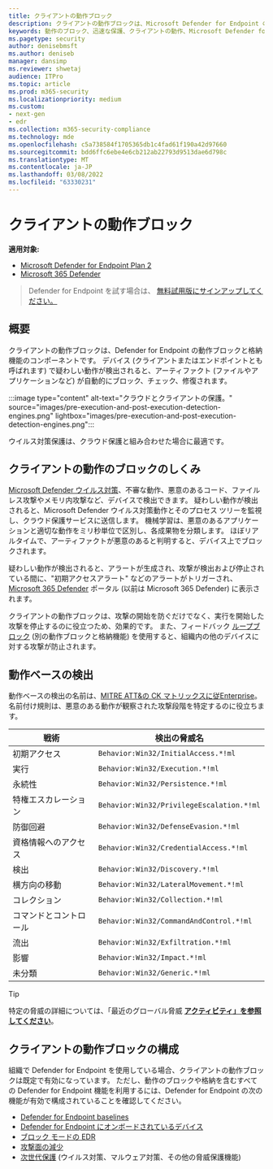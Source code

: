 ```yaml
---
title: クライアントの動作ブロック
description: クライアントの動作ブロックは、Microsoft Defender for Endpoint の動作ブロックと格納機能の一部です。
keywords: 動作のブロック、迅速な保護、クライアントの動作、Microsoft Defender for Endpoint
ms.pagetype: security
author: denisebmsft
ms.author: deniseb
manager: dansimp
ms.reviewer: shwetaj
audience: ITPro
ms.topic: article
ms.prod: m365-security
ms.localizationpriority: medium
ms.custom:
- next-gen
- edr
ms.collection: m365-security-compliance
ms.technology: mde
ms.openlocfilehash: c5a738584f1705365db1c4fad61f190a42d97660
ms.sourcegitcommit: bdd6ffc6ebe4e6cb212ab22793d9513dae6d798c
ms.translationtype: MT
ms.contentlocale: ja-JP
ms.lasthandoff: 03/08/2022
ms.locfileid: "63330231"
---
```

# <a name="client-behavioral-blocking"></a>クライアントの動作ブロック

**適用対象:**
- [Microsoft Defender for Endpoint Plan 2](https://go.microsoft.com/fwlink/p/?linkid=2154037)
- [Microsoft 365 Defender](https://go.microsoft.com/fwlink/?linkid=2118804)

> Defender for Endpoint を試す場合は、 [無料試用版にサインアップしてください。](https://signup.microsoft.com/create-account/signup?products=7f379fee-c4f9-4278-b0a1-e4c8c2fcdf7e&ru=https://aka.ms/MDEp2OpenTrial?ocid=docs-wdatp-assignaccess-abovefoldlink)

## <a name="overview"></a>概要

クライアントの動作ブロックは、Defender [](behavioral-blocking-containment.md) for Endpoint の動作ブロックと格納機能のコンポーネントです。 デバイス (クライアントまたはエンドポイントとも呼ばれます) で疑わしい動作が検出されると、アーティファクト (ファイルやアプリケーションなど) が自動的にブロック、チェック、修復されます。

:::image type="content" alt-text="クラウドとクライアントの保護。" source="images/pre-execution-and-post-execution-detection-engines.png" lightbox="images/pre-execution-and-post-execution-detection-engines.png":::

ウイルス対策保護は、クラウド保護と組み合わせた場合に最適です。

## <a name="how-client-behavioral-blocking-works"></a>クライアントの動作のブロックのしくみ

[Microsoft Defender ウイルス対策](microsoft-defender-antivirus-in-windows-10.md)、不審な動作、悪意のあるコード、ファイルレス攻撃やメモリ内攻撃など、デバイスで検出できます。 疑わしい動作が検出されると、Microsoft Defender ウイルス対策動作とそのプロセス ツリーを監視し、クラウド保護サービスに送信します。 機械学習は、悪意のあるアプリケーションと適切な動作をミリ秒単位で区別し、各成果物を分類します。 ほぼリアルタイムで、アーティファクトが悪意のあると判明すると、デバイス上でブロックされます。

疑わしい動作が検出されると、アラートが生成[](alerts-queue.md)され、攻撃が検出および停止されている間に、"初期アクセスアラート" などのアラートがトリガーされ、[Microsoft 365 Defender](/microsoft-365/security/defender/microsoft-365-defender) ポータル (以前は Microsoft 365 Defender) に表示されます。

クライアントの動作ブロックは、攻撃の開始を防ぐだけでなく、実行を開始した攻撃を停止するのに役立つため、効果的です。 また、フィードバック [ループブロック](feedback-loop-blocking.md) (別の動作ブロックと格納機能) を使用すると、組織内の他のデバイスに対する攻撃が防止されます。

## <a name="behavior-based-detections"></a>動作ベースの検出

動作ベースの検出の名前は、[MITRE ATT&の CK マトリックスに従Enterprise](https://attack.mitre.org/matrices/enterprise)。 名前付け規則は、悪意のある動作が観察された攻撃段階を特定するのに役立ちます。

|戦術|検出の脅威名|
|---|---|
|初期アクセス|`Behavior:Win32/InitialAccess.*!ml`|
|実行|`Behavior:Win32/Execution.*!ml`|
|永続性|`Behavior:Win32/Persistence.*!ml`|
|特権エスカレーション|`Behavior:Win32/PrivilegeEscalation.*!ml`|
|防御回避|`Behavior:Win32/DefenseEvasion.*!ml`|
|資格情報へのアクセス|`Behavior:Win32/CredentialAccess.*!ml`|
|検出|`Behavior:Win32/Discovery.*!ml`|
|横方向の移動|`Behavior:Win32/LateralMovement.*!ml`|
|コレクション|`Behavior:Win32/Collection.*!ml`|
|コマンドとコントロール|`Behavior:Win32/CommandAndControl.*!ml`|
|流出|`Behavior:Win32/Exfiltration.*!ml`|
|影響|`Behavior:Win32/Impact.*!ml`|
|未分類|`Behavior:Win32/Generic.*!ml`|

> [!TIP]
> 特定の脅威の詳細については、「最近のグローバル脅威 **[アクティビティ」を参照してください](https://www.microsoft.com/wdsi/threats)**。

## <a name="configuring-client-behavioral-blocking"></a>クライアントの動作ブロックの構成

組織で Defender for Endpoint を使用している場合、クライアントの動作ブロックは既定で有効になっています。 ただし、動作のブロックや格納を含むすべての Defender for [](behavioral-blocking-containment.md)Endpoint 機能を利用するには、Defender for Endpoint の次の機能が有効で構成されていることを確認してください。

- [Defender for Endpoint baselines](configure-machines-security-baseline.md)
- [Defender for Endpoint にオンボードされているデバイス](onboard-configure.md)
- [ブロック モードの EDR](edr-in-block-mode.md)
- [攻撃面の減少](attack-surface-reduction.md)
- [次世代保護](configure-microsoft-defender-antivirus-features.md) (ウイルス対策、マルウェア対策、その他の脅威保護機能)
